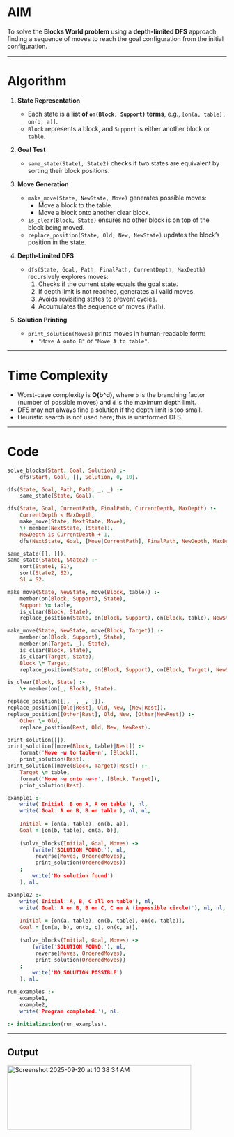 # AIM
To solve the **Blocks World problem** using a **depth-limited DFS** approach, finding a sequence of moves to reach the goal configuration from the initial configuration.

---

# Algorithm

1. **State Representation**  
   - Each state is a **list of `on(Block, Support)` terms**, e.g., `[on(a, table), on(b, a)]`.  
   - `Block` represents a block, and `Support` is either another block or `table`.

2. **Goal Test**  
   - `same_state(State1, State2)` checks if two states are equivalent by sorting their block positions.

3. **Move Generation**  
   - `make_move(State, NewState, Move)` generates possible moves:
     - Move a block to the table.
     - Move a block onto another clear block.  
   - `is_clear(Block, State)` ensures no other block is on top of the block being moved.
   - `replace_position(State, Old, New, NewState)` updates the block’s position in the state.

4. **Depth-Limited DFS**  
   - `dfs(State, Goal, Path, FinalPath, CurrentDepth, MaxDepth)` recursively explores moves:
     1. Checks if the current state equals the goal state.
     2. If depth limit is not reached, generates all valid moves.
     3. Avoids revisiting states to prevent cycles.
     4. Accumulates the sequence of moves (`Path`).

5. **Solution Printing**  
   - `print_solution(Moves)` prints moves in human-readable form:
     - `"Move A onto B"` or `"Move A to table"`.

---

# Time Complexity
- Worst-case complexity is **O(b^d)**, where `b` is the branching factor (number of possible moves) and `d` is the maximum depth limit.  
- DFS may not always find a solution if the depth limit is too small.  
- Heuristic search is not used here; this is uninformed DFS.

---

# Code

```prolog
solve_blocks(Start, Goal, Solution) :-
    dfs(Start, Goal, [], Solution, 0, 10).

dfs(State, Goal, Path, Path, _, _) :-
    same_state(State, Goal).

dfs(State, Goal, CurrentPath, FinalPath, CurrentDepth, MaxDepth) :-
    CurrentDepth < MaxDepth,
    make_move(State, NextState, Move),
    \+ member(NextState, [State]),
    NewDepth is CurrentDepth + 1,
    dfs(NextState, Goal, [Move|CurrentPath], FinalPath, NewDepth, MaxDepth).

same_state([], []).
same_state(State1, State2) :-
    sort(State1, S1),
    sort(State2, S2),
    S1 = S2.

make_move(State, NewState, move(Block, table)) :-
    member(on(Block, Support), State),
    Support \= table,
    is_clear(Block, State),
    replace_position(State, on(Block, Support), on(Block, table), NewState).

make_move(State, NewState, move(Block, Target)) :-
    member(on(Block, Support), State),
    member(on(Target, _), State),
    is_clear(Block, State),
    is_clear(Target, State),
    Block \= Target,
    replace_position(State, on(Block, Support), on(Block, Target), NewState).

is_clear(Block, State) :-
    \+ member(on(_, Block), State).

replace_position([], _, _, []).
replace_position([Old|Rest], Old, New, [New|Rest]).
replace_position([Other|Rest], Old, New, [Other|NewRest]) :-
    Other \= Old,
    replace_position(Rest, Old, New, NewRest).

print_solution([]).
print_solution([move(Block, table)|Rest]) :-
    format('Move ~w to table~n', [Block]),
    print_solution(Rest).
print_solution([move(Block, Target)|Rest]) :-
    Target \= table,
    format('Move ~w onto ~w~n', [Block, Target]),
    print_solution(Rest).

example1 :-
    write('Initial: B on A, A on table'), nl,
    write('Goal: A on B, B on table'), nl, nl,
    
    Initial = [on(a, table), on(b, a)],
    Goal = [on(b, table), on(a, b)],
    
    (solve_blocks(Initial, Goal, Moves) ->
        (write('SOLUTION FOUND:'), nl,
         reverse(Moves, OrderedMoves),
         print_solution(OrderedMoves))
    ;
        write('No solution found')
    ), nl.

example2 :-
    write('Initial: A, B, C all on table'), nl,
    write('Goal: A on B, B on C, C on A (impossible circle)'), nl, nl,
    
    Initial = [on(a, table), on(b, table), on(c, table)],
    Goal = [on(a, b), on(b, c), on(c, a)],
    
    (solve_blocks(Initial, Goal, Moves) ->
        (write('SOLUTION FOUND:'), nl,
         reverse(Moves, OrderedMoves),
         print_solution(OrderedMoves))
    ;
        write('NO SOLUTION POSSIBLE')
    ), nl.

run_examples :-
    example1,
    example2,
    write('Program completed.'), nl.

:- initialization(run_examples).
```
---

## Output
<img width="422" height="148" alt="Screenshot 2025-09-20 at 10 38 34 AM" src="https://github.com/user-attachments/assets/4d53a2e1-929f-465e-a2b0-7c2efe8f89b0" />

